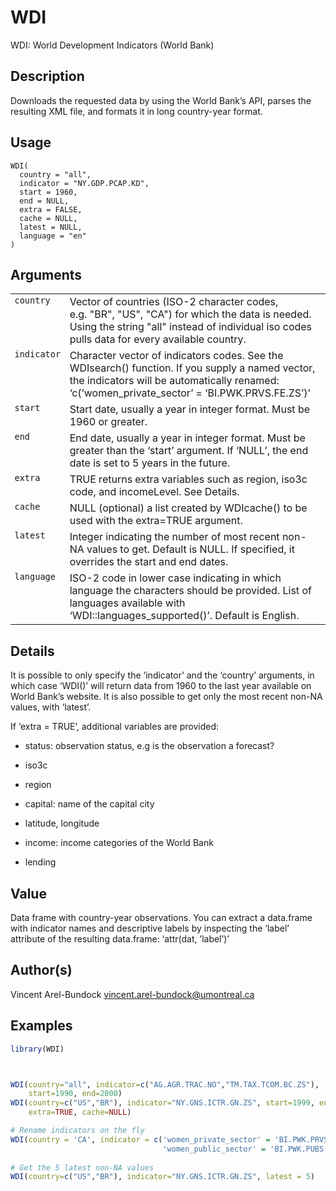 
# WDI

WDI: World Development Indicators (World Bank)

## Description

Downloads the requested data by using the World Bank’s API, parses the
resulting XML file, and formats it in long country-year format.

## Usage

<pre><code class='language-R'>WDI(
  country = "all",
  indicator = "NY.GDP.PCAP.KD",
  start = 1960,
  end = NULL,
  extra = FALSE,
  cache = NULL,
  latest = NULL,
  language = "en"
)
</code></pre>

## Arguments

<table>
<tr>
<td style="white-space: nowrap; font-family: monospace; vertical-align: top">
<code id="WDI_:_country">country</code>
</td>
<td>
Vector of countries (ISO-2 character codes, e.g. "BR", "US", "CA") for
which the data is needed. Using the string "all" instead of individual
iso codes pulls data for every available country.
</td>
</tr>
<tr>
<td style="white-space: nowrap; font-family: monospace; vertical-align: top">
<code id="WDI_:_indicator">indicator</code>
</td>
<td>
Character vector of indicators codes. See the WDIsearch() function. If
you supply a named vector, the indicators will be automatically renamed:
‘c(’women_private_sector’ = ‘BI.PWK.PRVS.FE.ZS’)’
</td>
</tr>
<tr>
<td style="white-space: nowrap; font-family: monospace; vertical-align: top">
<code id="WDI_:_start">start</code>
</td>
<td>
Start date, usually a year in integer format. Must be 1960 or greater.
</td>
</tr>
<tr>
<td style="white-space: nowrap; font-family: monospace; vertical-align: top">
<code id="WDI_:_end">end</code>
</td>
<td>
End date, usually a year in integer format. Must be greater than the
‘start’ argument. If ‘NULL’, the end date is set to 5 years in the
future.
</td>
</tr>
<tr>
<td style="white-space: nowrap; font-family: monospace; vertical-align: top">
<code id="WDI_:_extra">extra</code>
</td>
<td>
TRUE returns extra variables such as region, iso3c code, and
incomeLevel. See Details.
</td>
</tr>
<tr>
<td style="white-space: nowrap; font-family: monospace; vertical-align: top">
<code id="WDI_:_cache">cache</code>
</td>
<td>
NULL (optional) a list created by WDIcache() to be used with the
extra=TRUE argument.
</td>
</tr>
<tr>
<td style="white-space: nowrap; font-family: monospace; vertical-align: top">
<code id="WDI_:_latest">latest</code>
</td>
<td>
Integer indicating the number of most recent non-NA values to get.
Default is NULL. If specified, it overrides the start and end dates.
</td>
</tr>
<tr>
<td style="white-space: nowrap; font-family: monospace; vertical-align: top">
<code id="WDI_:_language">language</code>
</td>
<td>
ISO-2 code in lower case indicating in which language the characters
should be provided. List of languages available with
‘WDI::languages_supported()’. Default is English.
</td>
</tr>
</table>

## Details

It is possible to only specify the ‘indicator’ and the ‘country’
arguments, in which case ‘WDI()’ will return data from 1960 to the last
year available on World Bank’s website. It is also possible to get only
the most recent non-NA values, with ‘latest’.

If ‘extra = TRUE’, additional variables are provided:

<ul>
<li>

status: observation status, e.g is the observation a forecast?

</li>
<li>

iso3c

</li>
<li>

region

</li>
<li>

capital: name of the capital city

</li>
<li>

latitude, longitude

</li>
<li>

income: income categories of the World Bank

</li>
<li>

lending

</li>
</ul>

## Value

Data frame with country-year observations. You can extract a data.frame
with indicator names and descriptive labels by inspecting the ‘label’
attribute of the resulting data.frame: ‘attr(dat, ’label’)’

## Author(s)

Vincent Arel-Bundock
<a href="mailto:vincent.arel-bundock@umontreal.ca">vincent.arel-bundock@umontreal.ca</a>

## Examples

``` r
library(WDI)



WDI(country="all", indicator=c("AG.AGR.TRAC.NO","TM.TAX.TCOM.BC.ZS"),
    start=1990, end=2000)
WDI(country=c("US","BR"), indicator="NY.GNS.ICTR.GN.ZS", start=1999, end=2000,
    extra=TRUE, cache=NULL)

# Rename indicators on the fly
WDI(country = 'CA', indicator = c('women_private_sector' = 'BI.PWK.PRVS.FE.ZS',
                                  'women_public_sector' = 'BI.PWK.PUBS.FE.ZS'))
                                  
# Get the 5 latest non-NA values
WDI(country=c("US","BR"), indicator="NY.GNS.ICTR.GN.ZS", latest = 5)
```
